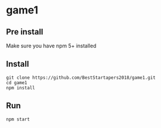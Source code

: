 # game1

## Pre install

Make sure you have npm 5+ installed

## Install

```
git clone https://github.com/BestStartapers2018/game1.git
cd game1
npm install
```

## Run

`npm start`
